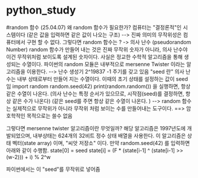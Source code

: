 # python_study

#random 함수 (25.04.07)
왜 random 함수가 필요한가?
컴퓨터는 "결정론적"인 시스템이다 (같은 값을 입력하면 같은 값이 나오는 구조)
--> 진짜 의미의 무작위성은 컴퓨터에서 구현 할 수 없다. 그렇다면 random 함수는 ?
-> 의사 난수 (pseudorandom Number)
random 함수가 만들어 내는 것은 진짜 무작위 숫자가 아니라, 의사 난수야 
이건 무작위처럼 보이도록 설계된 숫자이다. 사실은 정교한 수학적 알고리즘을 통해 생성되는 수열이다. 
파이썬의 random 모듈은 내부적으로 mersenne Twister 이라는 알고리즘을 이용한다.
--> 난수 생성기 2^19837 -1 주기를 갖고 있음
"seed 란"
의사 난수는 내부 상태로부터 만들어 지는 수열이다. 이때의 초기 상태를 설정하는 값이 seed임
import random 
random.seed(42)
print(random.random()) 
을 실행하면, 항상 같은 수열이 나온다. (의사 난수는 특정 순서가 있으므로, 시작점(seed)를 결정하면, 항상 같은 수가 나온다)
(같은 seed를 주면 항상 같은 수열이 나온다. )
--> random 함수는 실제적으로 무작위가 아니라 무작위 처럼 보이는 수를 만들어내는 도구이다. 
==> 암호학적인 목적으로는 쓸수 없음

그렇다면 mersenne twister 알고리즘이란 무엇일까?
해당 알고리즘은 1997년도에 개발되었으며, 내부상태는 624개의 32비트 정수 상태 배열을 사용한다. 
이 알고리즘은 상태 벡터(state array) 이며, "씨앗 저장소" 이다.
만약 random.seed(42) 를 입력하면 아래와 같이 수행함.
state[0] = seed
state[i] = (F * (state[i-1] ^ (state[i-1] >> (w-2))) + i) % 2^w

파이썬에서는 이 "seed"를 무작위로 넣어줌
